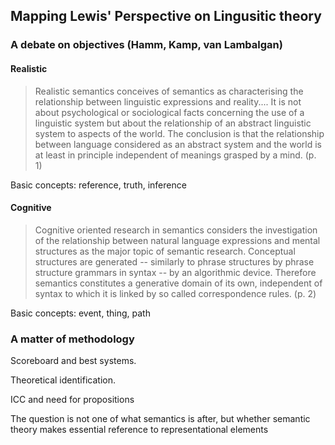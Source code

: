 ## Mapping Lewis' Perspective on Lingusitic theory

### A debate on objectives (Hamm, Kamp, van Lambalgan)

#### Realistic

> Realistic semantics conceives of semantics as characterising the relationship between linguistic expressions and reality.... It is not about psychological or sociological facts concerning the use of a linguistic system but about the relationship of an abstract linguistic system to aspects of the world. The conclusion is that the relationship between language considered as an abstract system and the world is at least in principle independent of meanings grasped by a mind. (p. 1)

Basic concepts: reference, truth, inference

#### Cognitive

> Cognitive oriented research in semantics considers the investigation of the relationship between natural language expressions and mental structures as the major topic of semantic research. Conceptual structures are generated -- similarly to phrase structures by phrase structure grammars in syntax -- by an algorithmic device. Therefore semantics constitutes a generative domain of its own, independent of syntax to which it is linked by so called correspondence rules. (p. 2)

Basic concepts: event, thing, path

### A matter of methodology

Scoreboard and best systems.

Theoretical identification.

ICC and need for propositions

The question is not one of what semantics is after, but whether semantic theory makes essential reference to representational elements
